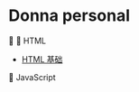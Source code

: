 # Donna personal

🐳 
🍉 HTML
- [HTML 基础](https://github.com/donnapersonal/Some-Field/main/contents/html/html_基础.md)

🚀 JavaScript
